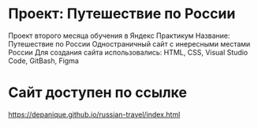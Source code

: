 # Проект: Путешествие по России

Проект второго месяца обучения в Яндекс Практикум
Название: Путешествие по России
Одностраничный сайт с инересными местами России
Для создания сайта использовались:
HTML, CSS, Visual Studio Code, GitBash, Figma

# Сайт доступен по ссылке

https://depanique.github.io/russian-travel/index.html
